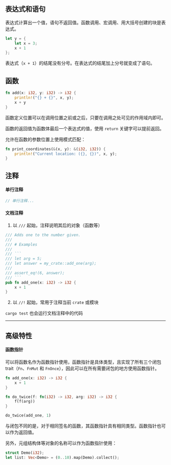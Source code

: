 ## 表达式和语句

表达式计算出一个值，语句不返回值。函数调用、宏调用、用大括号创建的块是表达式。

```rust
let y = {
    let x = 3;
    x + 1
};
```

表达式（`x + 1`）的结尾没有分号。在表达式的结尾加上分号就变成了语句。

## 函数

```rust
fn add(x: i32, y: i32) -> i32 {
    println!("{} + {}", x, y);
    x + y
}
```

函数定义位置可以在调用位置之前或之后，只要在调用之处可见的作用域内即可。

函数的返回值为函数体最后一个表达式的值，使用 `return` 关键字可以提前返回。

允许在函数的参数位置上使用模式匹配：

```rust
fn print_coordinates(&(x, y): &(i32, i32)) {
    println!("Current location: ({}, {})", x, y);
}
```

## 注释

#### 单行注释

```rust
// 单行注释...
```

#### 文档注释

1. 以 `///` 起始，注释说明其后的对象（函数等）

```rust
/// Adds one to the number given.
///
/// # Examples
///
/// ```
/// let arg = 5;
/// let answer = my_crate::add_one(arg);
///
/// assert_eq!(6, answer);
/// ```
pub fn add_one(x: i32) -> i32 {
    x + 1
}
```

2. 以 `//!` 起始，常用于注释当前 `crate` 或模块

`cargo test` 也会运行文档注释中的代码

---

## 高级特性

#### 函数指针

可以将函数名作为函数指针使用，函数指针是具体类型，且实现了所有三个闭包 trait（`Fn`、`FnMut` 和 `FnOnce`），因此可以在所有需要闭包的地方使用函数指针。

```rust
fn add_one(x: i32) -> i32 {
    x + 1
}

fn do_twice(f: fn(i32) -> i32, arg: i32) -> i32 {
    f(f(arg))
}

do_twice(add_one, 1)
```

与闭包不同的是，对于相同签名的函数，其函数指针具有相同类型。函数指针也可以作为返回值。

另外，元组结构体等对象的名称可以作为函数指针使用：

```rust
struct Demo(i32);
let list: Vec<Demo> = (0..10).map(Demo).collect();
```

